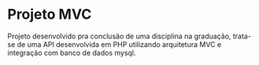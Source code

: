 # Projeto MVC 

Projeto desenvolvido pra conclusão de uma disciplina na graduação, trata-se de uma API desenvolvida em PHP utilizando arquitetura MVC e integração com banco de dados mysql.
